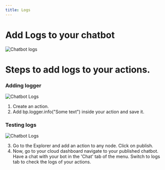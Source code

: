 ```yaml
---
title: Logs
---
```

# Add Logs to your chatbot
![Chatbot logs](/img/docs/chatbot_log.png)

# Steps to add logs to your actions.
### Adding logger

![Chatbot Logs](/img/docs/chatbot_logs.png)
1. Create an action.
2. Add bp.logger.info("Some text") inside your action and save it.


### Testing logs

![Chatbot Logs](/img/docs/chatbot_logs_2.png)

3. Go to the Explorer and add an action to any node. Click on publish. 
4. Now, go to your cloud dashboard navigate to your published chatbot.
Have a chat with your bot in the 'Chat' tab of the menu.
Switch to logs tab to check the logs of your actions.
